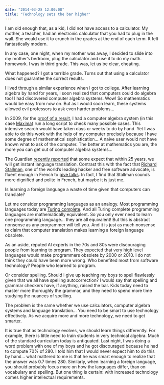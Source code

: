 ```yaml
---
date: "2014-03-28 12:00:00"
title: "Technology sets the bar higher"
---
```




I am old enough that, as a kid, I did not have access to a calculator. My mother, a teacher, had an electronic calculator that you had to plug in the wall. She would use it to crunch in the grades at the end of each term. It felt fantastically modern.

In any case, one night, when my mother was away, I decided to slide into my mother&rsquo;s bedroom, plug the calculator and use it to do my math. homework. I was in third grade. This was, let us be clear, cheating.

What happened? I got a terrible grade. Turns out that using a calculator does not guarantee the correct results.

I lived through a similar experience when I got to college. After learning algebra by hand for years, I soon realized that computers could do algebra too! I had discovered computer algebra systems. Wow! So mathematics would be easy from now on. But as I would soon learn, these systems allowed evil professors to ask even harder problems&hellip;

In 2009, for the [proof of a result](http://arxiv.org/abs/0901.3751), I had a computer algebra system (in this case [Maxima](http://maxima.sourceforge.net/)) run a long script to check many possible cases. This intensive search would have taken days or weeks to do by hand. Yet I was able to do this work with the help of my computer precisely because I have some degree of mathematical sophistication&hellip; A naive user would not have known what to ask of the computer. The better at mathematics you are, the more you can get out of computer algebra systems&hellip;

The Guardian [recently reported](https://www.theguardian.com/technology/2014/mar/14/babelfish-web-language-translation-lifelogging-cyberwar) that some expect that within 25&nbsp;years, we will get instant language translation. Contrast this with the fact that [Richard Stallman](https://en.wikipedia.org/wiki/Richard_stallman), one of the world&rsquo;s leading hacker and free software advocate, is fluent enough in French to [give talks](https://www.youtube.com/watch?v=kNY2ZgmUy0g). In fact, I find that Stallman sounds more dignified and polite in French, but maybe it is just me.

Is learning a foreign language a waste of time given that computers can translate?

Let me consider programming languages as an analogy. Most programming languages today are [Turing complete](https://en.wikipedia.org/wiki/Turing_complete). And all Turing complete programming languages are mathematically equivalent. So you only ever need to learn one programming language&hellip; they are all equivalent! But this is abstract nonsense as any programmer will tell you. And it is just as much nonsense to claim that computer translation makes learning a foreign language obsolete.

As an aside, reputed AI experts in the 70s and 80s were discouraging people from learning to program. They expected that very high level languages would make programmers obsolete by 2000 or 2010. I do not think they could have been more wrong. Who benefited most from software technology? People who learned to program.

Or consider spelling. Should I give up teaching my boys to spell flawlessly given that we all have spelling autocorrection? I would say that spelling and grammar checkers have, if anything, raised the bar. Kids today need to master more thoroughly the grammar, and they need to spend more time studying the nuances of spelling.

The problem is the same whether we use calculators, computer algebra systems and language translation&hellip; You need to be smart to use technology effectively. As we acquire more and more technology, we need to get smarter.

It is true that as technology evolves, we should learn things differently. For example, there is little need to train students in very technical algebra. Much of the standard curriculum today is antiquated. Last night, I was doing a word problem with one of my boys and he got discouraged because he had to compute 70% of 280. I told him that I would never expect him to do this by hand&hellip; what mattered to me is that he was smart enough to realize that the answer was 0.7 times 280. Similarly, when learning a foreign language, you should probably focus more on how the languages differ, than on vocabulary and spelling. But one thing is certain: with increased technology comes higher intellectual requirements.


